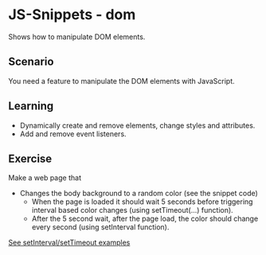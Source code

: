 # JS-Snippets - dom
Shows how to manipulate DOM elements.

## Scenario
You need a feature to manipulate the DOM elements with JavaScript.

## Learning
- Dynamically create and remove elements, change styles and attributes.
- Add and remove event listeners.

## Exercise
Make a web page that 
- Changes the body background to a random color (see the snippet code)
    - When the page is loaded it should wait 5 seconds before triggering interval based color changes (using setTimeout(...) function).
    -  After the 5 second wait, after the page load, the color should change every second (using setInterval function).
    
[See setInterval/setTimeout examples](https://javascript.info/settimeout-setinterval)
